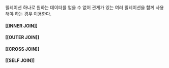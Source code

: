릴레이션 하나로 원하는 데이터를 얻을 수 없어 관계가 있는 여러 릴레이션을 함께 사용해야 하는 경우 이용한다.
#### [[INNER JOIN]]
#### [[OUTER JOIN]]
#### [[CROSS JOIN]]
#### [[SELF JOIN]]
